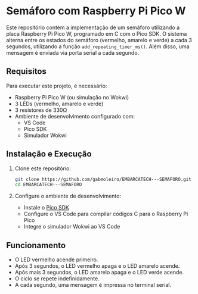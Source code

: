 # Semáforo com Raspberry Pi Pico W

Este repositório contém a implementação de um semáforo utilizando a placa Raspberry Pi Pico W, programado em C com o Pico SDK. O sistema alterna entre os estados do semáforo (vermelho, amarelo e verde) a cada 3 segundos, utilizando a função `add_repeating_timer_ms()`. Além disso, uma mensagem é enviada via porta serial a cada segundo.

## Requisitos

Para executar este projeto, é necessário:
- Raspberry Pi Pico W (ou simulação no Wokwi)
- 3 LEDs (vermelho, amarelo e verde)
- 3 resistores de 330Ω
- Ambiente de desenvolvimento configurado com:
  - VS Code
  - Pico SDK
  - Simulador Wokwi

## Instalação e Execução

1. Clone este repositório:
   ```sh
   git clone https://github.com/gabmoleiro/EMBARCATECH---SEMAFORO.git
   cd EMBARCATECH---SEMAFORO
   ```

2. Configure o ambiente de desenvolvimento:
   - Instale o [Pico SDK](https://github.com/gabmoleiro/EMBARCATECH---SEMAFORO.git)
   - Configure o VS Code para compilar códigos C para o Raspberry Pi Pico
   - Integre o simulador Wokwi ao VS Code

## Funcionamento

- O LED vermelho acende primeiro.
- Após 3 segundos, o LED vermelho apaga e o LED amarelo acende.
- Após mais 3 segundos, o LED amarelo apaga e o LED verde acende.
- O ciclo se repete indefinidamente.
- A cada segundo, uma mensagem é impressa no terminal serial.

